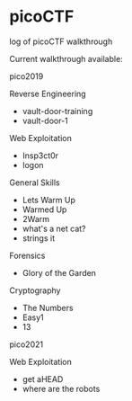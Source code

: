 # picoCTF
log of picoCTF walkthrough

Current walkthrough available:

pico2019

Reverse Engineering
- vault-door-training
- vault-door-1

Web Exploitation
- Insp3ct0r
- logon

General Skills
- Lets Warm Up
- Warmed Up
- 2Warm
- what's a net cat?
- strings it

Forensics
- Glory of the Garden

Cryptography
- The Numbers
- Easy1
- 13

pico2021

Web Exploitation
- get aHEAD
- where are the robots
